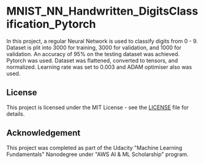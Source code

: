 # MNIST_NN_Handwritten_DigitsClassification_Pytorch
In this project, a regular Neural Network is used to classify digits from 0 - 9. Dataset is plit into 3000 for training, 3000 for validation, and 1000 for validation. An accuracy of 95% on the testing dataset was achieved. Pytorch was used. Dataset was flattened, converted to tensors, and normalized. Learning rate was set to 0.003 and ADAM optimiser also was used.
## License

This project is licensed under the MIT License - see the [LICENSE](LICENSE.md) file for details.

## Acknowledgement

This project was completed as part of the Udacity "Machine Learning Fundamentals" Nanodegree under "AWS AI & ML Scholarship" program.
